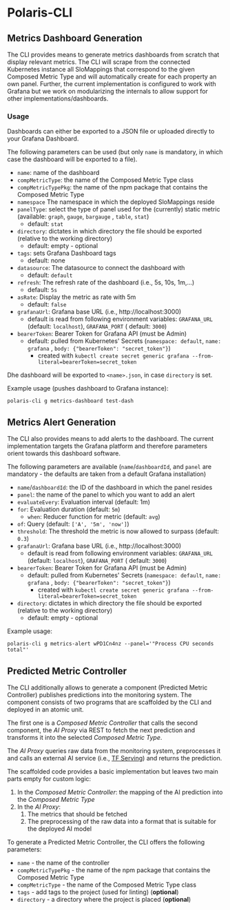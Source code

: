 # Polaris-CLI

## Metrics Dashboard Generation

The CLI provides means to generate metrics dashboards from scratch that display relevant metrics.
The CLI will scrape from the connected Kubernetes instance all SloMappings that correspond to the given Composed Metric Type and will
automatically create for each property an own panel.
Further, the current implementation is configured to work with Grafana but we work on modularizing the internals to allow support for other implementations/dashboards. 

### Usage

Dashboards can either be exported to a JSON file or uploaded directly to your Grafana Dashboard.

The following parameters can be used (but only `name` is mandatory, in which case the dashboard will be exported to a
file).

* `name`: name of the dashboard
* `compMetricType`: the name of the Composed Metric Type class
* `compMetricTypePkg`: the name of the npm package that contains the Composed Metric Type
* `namespace` The namespace in which the deployed SloMappings reside
* `panelType`: select the type of panel used for the (currently) static metric (available: `graph`, `gauge`, `bargauge`
  , `table`, `stat`)
    * default: `stat`
* `directory`: dictates in which directory the file should be exported (relative to the working directory)
    * default: empty - optional
* `tags`: sets Grafana Dashboard tags
    * default: none
* `datasource`: The datasource to connect the dashboard with
    * default: `default`
* `refresh`: The refresh rate of the dashboard (i.e., 5s, 10s, 1m,...)
    * default: `5s`
* `asRate`: Display the metric as rate with 5m
    * default: `false`
* `grafanaUrl`: Grafana base URL (i.e., http://localhost:3000)
    * default is read from following environment variables: `GRAFANA_URL` (default: `localhost`), `GRAFANA_PORT` (
      default: `3000`)
* `bearerToken`: Bearer Token for Grafana API (must be Admin)
    * default: pulled from Kubernetes' Secrets (`namespace: default`, `name: grafana`
      , `body: {"bearerToken": "secret_token"}`)
        * created with `kubectl create secret generic grafana --from-literal=bearerToken=secret_token`

Dhe dashboard will be exported to `<name>.json`, in case `directory` is set.

Example usage (pushes dashboard to Grafana instance):

    polaris-cli g metrics-dashboard test-dash 
    
## Metrics Alert Generation

The CLI also provides means to add alerts to the dashboard.
The current implementation targets the Grafana platform and therefore parameters orient towards this dashboard software.

The following parameters are available (`name`/`dashboardId`, and `panel` are mandatory - the defaults are taken from a default Grafana installation)

* `name`/`dashboardId`: the ID of the dashboard in which the panel resides
* `panel`: the name of the panel to which you want to add an alert
* `evaluateEvery`: Evaluation interval (default: 1m)
* `for`: Evaluation duration (default: `5m`)
  * `when`: Reducer function for metric (default: `avg`)
* `of`: Query (default: `['A', '5m', 'now']`)
* `threshold`: The threshold the metric is now allowed to surpass (default: `0.3`)
* `grafanaUrl`: Grafana base URL (i.e., http://localhost:3000)
    * default is read from following environment variables: `GRAFANA_URL` (default: `localhost`), `GRAFANA_PORT` (
      default: `3000`)
* `bearerToken`: Bearer Token for Grafana API (must be Admin)
    * default: pulled from Kubernetes' Secrets (`namespace: default`, `name: grafana`
      , `body: {"bearerToken": "secret_token"}`)
        * created with `kubectl create secret generic grafana --from-literal=bearerToken=secret_token`
* `directory`: dictates in which directory the file should be exported (relative to the working directory)
    * default: empty - optional

Example usage:

    polaris-cli g metrics-alert wPD1Cn4nz --panel='"Process CPU seconds total"'

## Predicted Metric Controller

The CLI additionally allows to generate a component (Predicted Metric Controller) publishes predictions into the monitoring system.
The component consists of two programs that are scaffolded by the CLI and deployed in an atomic unit.

The first one is a _Composed Metric Controller_ that calls the second component, the _AI Proxy_ via REST to fetch the next prediction and transforms it into 
the selected _Composed Metric Type_.

The _AI Proxy_ queries raw data from the monitoring system, preprocesses it and calls an external AI service (i.e., [TF Serving](https://www.tensorflow.org/tfx/guide/serving)) and
returns the prediction.

The scaffolded code provides a basic implementation but leaves two main parts empty for custom logic:
1. In the _Composed Metric Controller_: the mapping of the AI prediction into the _Composed Metric Type_
2. In the _AI Proxy_:
   1. The metrics that should be fetched
   2. The preprocessing of the raw data into a format that is suitable for the deployed AI model

To generate a Predicted Metric Controller, the CLI offers the following parameters:
* `name` - the name of the controller
* `compMetricTypePkg` - the name of the npm package that contains the Composed Metric Type
* `compMetricType` - the name of the Composed Metric Type class
* `tags` - add tags to the project (used for linting) (**optional**)
* `directory` - a directory where the project is placed (**optional**)

 
